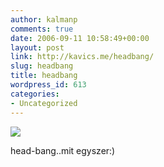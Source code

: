 ```yaml
---
author: kalmanp
comments: true
date: 2006-09-11 10:58:49+00:00
layout: post
link: http://kavics.me/headbang/
slug: headbang
title: headbang
wordpress_id: 613
categories:
- Uncategorized
---
```



![](http://kavics.freeblog.hu/files/!!!pogo.jpg)  

head-bang..mit egyszer:)

